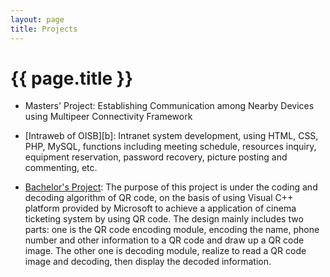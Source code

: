 ```yaml
---
layout: page
title: Projects
---
```


# {{ page.title }}

+ Masters' Project: Establishing Communication among Nearby Devices using Multipeer Connectivity Framework

+ [Intraweb of OISB][b]: Intranet system development, using HTML, CSS, PHP, MySQL, functions including meeting schedule, resources inquiry, equipment reservation, password recovery, picture posting and commenting, etc.

+ [Bachelor's Project][q]: The purpose of this project is under the coding and decoding algorithm of QR code, on the basis of using Visual C++ platform provided by Microsoft to achieve a application of cinema ticketing system by using QR code. The design mainly includes two parts: one is the QR code encoding module, encoding the name, phone number and other information to a QR code and draw up a QR code image. The other one is decoding module, realize to read a QR code image and decoding, then display the decoded information.



[o]: http://oisb-1.med.uottawa.ca/lab/index.php
[q]: https://github.com/ShongSu/QRCode



